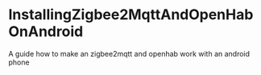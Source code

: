# InstallingZigbee2MqttAndOpenHabOnAndroid
A guide how to make an zigbee2mqtt and openhab work with an android phone
